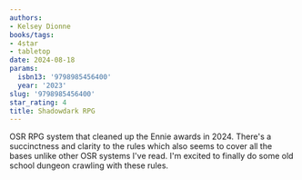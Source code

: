 ```yaml
---
authors:
- Kelsey Dionne
books/tags:
- 4star
- tabletop
date: 2024-08-18
params:
  isbn13: '9798985456400'
  year: '2023'
slug: '9798985456400'
star_rating: 4
title: Shadowdark RPG
---
```


OSR RPG system that cleaned up the Ennie awards in 2024. There's a succinctness and clarity to the rules which also seems to cover all the bases unlike other OSR systems I've read. I'm excited to finally do some old school dungeon crawling with these rules.

<!--more-->
